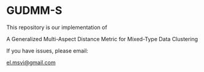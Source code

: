 # GUDMM-S
This repository is our implementation of 

A Generalized Multi-Aspect Distance Metric for Mixed-Type Data Clustering


If you have issues, please email:

el.msvi@gmail.com

